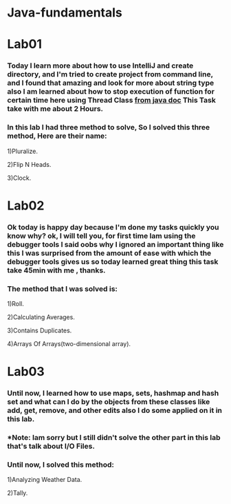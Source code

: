# Java-fundamentals

# Lab01
### Today I learn more about how to use IntelliJ and create directory, and I'm tried to create project from command line, and I found that amazing and look for more about string type also I am learned about how to stop execution of function for certain time here using Thread Class [from java doc](https://docs.oracle.com/javase/7/docs/api/java/lang/Thread.html) This Task take with me about 2 Hours.
### In this lab I had three method to solve, So I solved this three method, Here are their name:
1)Pluralize.

2)Flip N Heads.

3)Clock.


# Lab02
### Ok today is happy day because I'm done my tasks quickly you know why? ok, I will tell you, for first time Iam using the debugger tools I said oobs why I ignored an important thing like this I was surprised from the amount of ease with which the debugger tools gives us so today  learned great thing this task take 45min with me , thanks. 
### The method that I was solved is:
1)Roll.

2)Calculating Averages.

3)Contains Duplicates.

4)Arrays Of Arrays(two-dimensional array).



# Lab03
### Until now, I learned how to use maps, sets, hashmap and hash set and what can I do by the objects from these classes like add, get, remove, and other edits also I do some applied on it in this lab.
### *Note: Iam sorry but I still didn't solve the other part in this lab that's talk about I/O Files.
### Until now, I solved this method:
1)Analyzing Weather Data.

2)Tally.
